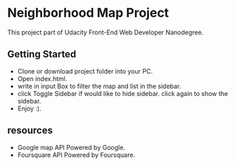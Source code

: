 # Neighborhood Map Project
This project part of Udacity Front-End Web Developer Nanodegree. 

## Getting Started
+  Clone or download project folder into your PC.
+  Open index.html.
+  write in input Box to filter the map and list in the sidebar.
+  click Toggle Sidebar if would like to hide sidebar. click again to show the sidebar.
+  Enjoy :).

## resources
+  Google map API Powered by Google.
+  Foursquare API Powered by Foursquare.
